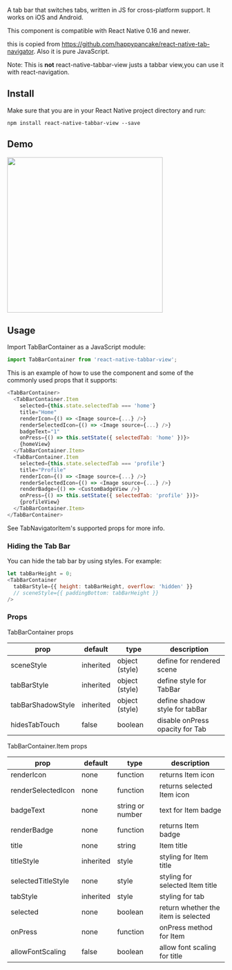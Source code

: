 
A tab bar that switches tabs, written in JS for cross-platform support. It works on iOS and Android.

This component is compatible with React Native 0.16 and newer.

this is copied from https://github.com/happypancake/react-native-tab-navigator. Also it is pure JavaScript.

Note: This is **not** react-native-tabbar-view justs a tabbar view,you can use it with react-navigation.

Install
-------

Make sure that you are in your React Native project directory and run:

```npm install react-native-tabbar-view --save```
## Demo

<a href="https://raw.githubusercontent.com/satya164/react-native-tab-view/master/demo/demo.mp4"><img src="https://github.com/sunny635533/react-native-tabbar-view/blob/master/tabbar-view.png" width="360"></a>

## Usage

Import TabBarContainer as a JavaScript module:

```js
import TabBarContainer from 'react-native-tabbar-view';
```

This is an example of how to use the component and some of the commonly used props that it supports:

```js
<TabBarContainer>
  <TabBarContainer.Item
    selected={this.state.selectedTab === 'home'}
    title="Home"
    renderIcon={() => <Image source={...} />}
    renderSelectedIcon={() => <Image source={...} />}
    badgeText="1"
    onPress={() => this.setState({ selectedTab: 'home' })}>
    {homeView}
  </TabBarContainer.Item>
  <TabBarContainer.Item
    selected={this.state.selectedTab === 'profile'}
    title="Profile"
    renderIcon={() => <Image source={...} />}
    renderSelectedIcon={() => <Image source={...} />}
    renderBadge={() => <CustomBadgeView />}
    onPress={() => this.setState({ selectedTab: 'profile' })}>
    {profileView}
  </TabBarContainer.Item>
</TabBarContainer>
```

See TabNavigatorItem's supported props for more info.

### Hiding the Tab Bar

You can hide the tab bar by using styles. For example:
```js
let tabBarHeight = 0;
<TabBarContainer
  tabBarStyle={{ height: tabBarHeight, overflow: 'hidden' }}
  // sceneStyle={{ paddingBottom: tabBarHeight }}
/>
```

### Props

TabBarContainer props

| prop | default | type | description |
| ---- | ---- | ----| ---- |
| sceneStyle | inherited | object (style) | define for rendered scene |
| tabBarStyle | inherited | object (style) | define style for TabBar |
| tabBarShadowStyle | inherited | object (style) | define shadow style for tabBar |
| hidesTabTouch | false | boolean | disable onPress opacity for Tab |

TabBarContainer.Item props

| prop | default | type | description |
| ---- | ---- | ----| ---- |
| renderIcon | none | function | returns Item icon |
| renderSelectedIcon | none | function | returns selected Item icon |
| badgeText | none | string or number | text for Item badge |
| renderBadge | none | function | returns Item badge |
| title | none | string | Item title |
| titleStyle | inherited | style | styling for Item title |
| selectedTitleStyle | none | style | styling for selected Item title |
| tabStyle | inherited | style | styling for tab |
| selected | none | boolean | return whether the item is selected |
| onPress | none | function | onPress method for Item |
| allowFontScaling | false | boolean | allow font scaling for title |


